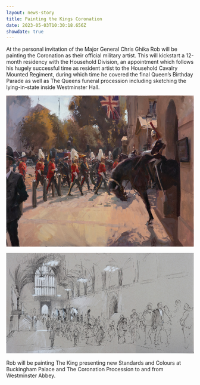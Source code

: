 ```yaml
---
layout: news-story
title: Painting the Kings Coronation
date: 2023-05-03T10:30:18.656Z
showdate: true
---
```

At the personal invitation of the Major General Chris Ghika Rob will be painting the Coronation as their official military artist. This will kickstart a 12-month residency with the Household Division, an appointment which follows his hugely successful time as resident artist to the Household Cavalry Mounted Regiment, during which time he covered the final Queen’s Birthday Parade as well as The Queens funeral procession including sketching the lying-in-state inside Westminster Hall.

![](/assets/img/uploads/09-22-the-horse-guards-farewell-80cm-x-100cm.jpg "The Horse Guards Farewell")

![](/assets/img/uploads/09-22-hm-queen-elizabeth-ii-lying-in-state-at-westminster-hall.jpg "HM Queen Elizabeth II Lying-in-State at Westminster Hall")

Rob will be painting The King presenting new Standards and Colours at Buckingham Palace and The Coronation Procession to and from Westminster Abbey.